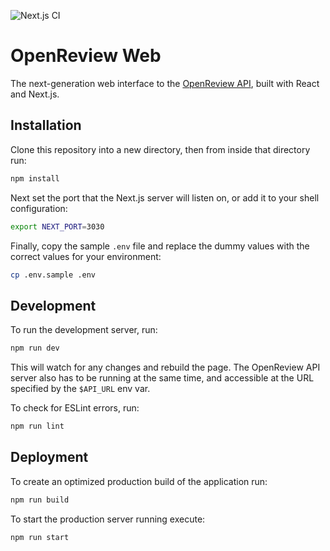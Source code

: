 ![Next.js CI](https://github.com/openreview/openreview-web/workflows/Next.js%20CI/badge.svg)

# OpenReview Web

The next-generation web interface to the [OpenReview API](https://github.com/openreview/openreview/),
built with React and Next.js.

## Installation

Clone this repository into a new directory, then from inside that directory run:

```bash
npm install
```

Next set the port that the Next.js server will listen on, or add it to your shell configuration:

```bash
export NEXT_PORT=3030
```

Finally, copy the sample `.env` file and replace the dummy values with the correct
values for your environment:

```bash
cp .env.sample .env
```

## Development

To run the development server, run:

```bash
npm run dev
```

This will watch for any changes and rebuild the page. The OpenReview API server
also has to be running at the same time, and accessible at the URL specified by
the `$API_URL` env var.

To check for ESLint errors, run:

```bash
npm run lint
```

## Deployment

To create an optimized production build of the application run:

```bash
npm run build
```

To start the production server running execute:

```bash
npm run start
```
